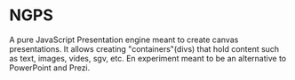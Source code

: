 NGPS
=====

A pure JavaScript Presentation engine meant to create canvas presentations. It allows creating "containers"(divs) that hold content such as text, images, vides, sgv, etc. En experiment meant to be an alternative to PowerPoint and Prezi. 
